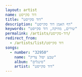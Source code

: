 ```yaml
---
layout: artist
name: דוד סקייסט
title: "דוד סקייסט"
description: "דף האמן דוד סקייסט"
keywords: "שירים, מוזיקה, דוד סקייסט"
permalink: /artists/דוד-סקייסט/
redirect_from:
  - /artists/list/דוד סקייסט
songs:
  - number: "32950"
    name: "שבע יפול צדיק"
    album: "סינגלים"
    artist: "דוד סקייסט"
---
```

